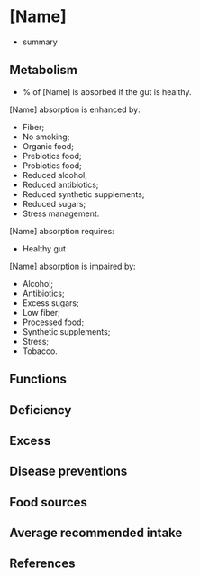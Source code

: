 # [Name]
- summary

## Metabolism
- % of [Name] is absorbed if the gut is healthy.

[Name] absorption is enhanced by:
- Fiber;
- No smoking;
- Organic food;
- Prebiotics food;
- Probiotics food;
- Reduced alcohol;
- Reduced antibiotics;
- Reduced synthetic supplements;
- Reduced sugars;
- Stress management.

[Name] absorption requires:
- Healthy gut

[Name] absorption is impaired by:
- Alcohol;
- Antibiotics;
- Excess sugars;
- Low fiber;
- Processed food;
- Synthetic supplements;
- Stress;
- Tobacco.

## Functions

## Deficiency

## Excess

## Disease preventions

## Food sources

## Average recommended intake

## References